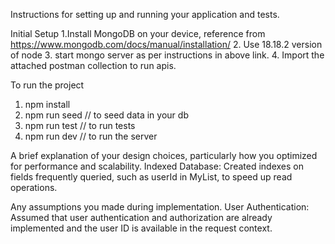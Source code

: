 Instructions for setting up and running your application and tests.

Initial Setup
1.Install MongoDB on your device, reference from 
https://www.mongodb.com/docs/manual/installation/
2. Use 18.18.2 version of node
3. start mongo server as per instructions in above link.
4. Import the attached postman collection to run apis.

To run the project
1. npm install
2. npm run seed // to seed data in your db
3. npm run test // to run tests
4. npm run dev // to run the server

A brief explanation of your design choices, particularly how you optimized for performance and scalability.
Indexed Database: Created indexes on fields frequently queried, such as userId in MyList, to speed up read operations.

Any assumptions you made during implementation.
User Authentication: Assumed that user authentication and authorization are already implemented and the user ID is available in the request context.